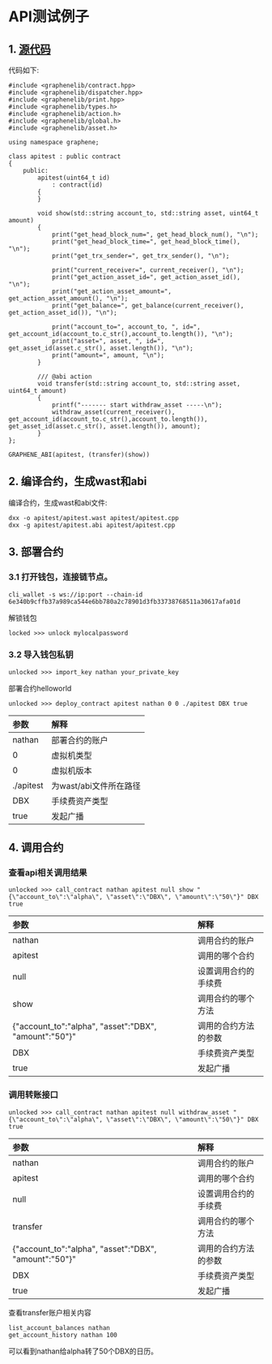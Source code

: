 # API测试例子

## 1. [源代码](https://github.com/dbxone/dbxchain/blob/contract/contracts/examples/apitest/apitest.cpp)


代码如下:
```
#include <graphenelib/contract.hpp>
#include <graphenelib/dispatcher.hpp>
#include <graphenelib/print.hpp>
#include <graphenelib/types.h>
#include <graphenelib/action.h>
#include <graphenelib/global.h>
#include <graphenelib/asset.h>

using namespace graphene;

class apitest : public contract
{
	public:
		apitest(uint64_t id)
			: contract(id)
		{
		}

		void show(std::string account_to, std::string asset, uint64_t amount)
		{
			print("get_head_block_num=", get_head_block_num(), "\n");
			print("get_head_block_time=", get_head_block_time(), "\n");
			print("get_trx_sender=", get_trx_sender(), "\n");

			print("current_receiver=", current_receiver(), "\n");
			print("get_action_asset_id=", get_action_asset_id(), "\n");
			print("get_action_asset_amount=", get_action_asset_amount(), "\n");
			print("get_balance=", get_balance(current_receiver(), get_action_asset_id()), "\n");

			print("account_to=", account_to, ", id=", get_account_id(account_to.c_str(),account_to.length()), "\n");
			print("asset=", asset, ", id=", get_asset_id(asset.c_str(), asset.length()), "\n");
			print("amount=", amount, "\n");
		}

		/// @abi action
		void transfer(std::string account_to, std::string asset, uint64_t amount)
		{
			printf("------- start withdraw_asset -----\n");
			withdraw_asset(current_receiver(), get_account_id(account_to.c_str(),account_to.length()),  get_asset_id(asset.c_str(), asset.length()), amount);
		}
};

GRAPHENE_ABI(apitest, (transfer)(show))
```

## 2. 编译合约，生成wast和abi

编译合约，生成wast和abi文件:

```
dxx -o apitest/apitest.wast apitest/apitest.cpp
dxx -g apitest/apitest.abi apitest/apitest.cpp
```

## 3. 部署合约

### 3.1 打开钱包，连接链节点。

```
cli_wallet -s ws://ip:port --chain-id 6e340b9cffb37a989ca544e6bb780a2c78901d3fb33738768511a30617afa01d
```

解锁钱包
```
locked >>> unlock mylocalpassword
```

### 3.2 导入钱包私钥

```
unlocked >>> import_key nathan your_private_key
```

部署合约helloworld

```
unlocked >>> deploy_contract apitest nathan 0 0 ./apitest DBX true
```
| 参数 | 解释 |
| :--- | :--- |
| nathan | 部署合约的账户 |
| 0 | 虚拟机类型 |
| 0 | 虚拟机版本 |
| ./apitest | 为wast/abi文件所在路径 |
| DBX | 手续费资产类型 |
| true | 发起广播 |
 
## 4. 调用合约

### 查看api相关调用结果

```
unlocked >>> call_contract nathan apitest null show "{\"account_to\":\"alpha\", \"asset\":\"DBX\", \"amount\":\"50\"}" DBX true

```
| 参数 | 解释 |
| :--- | :--- |
| nathan | 调用合约的账户 |
| apitest | 调用的哪个合约 |
| null | 设置调用合约的手续费 |
| show | 调用合约的哪个方法 |
| {\"account_to\":\"alpha\", \"asset\":\"DBX\", \"amount\":\"50\"}" | 调用的合约方法的参数 |
| DBX | 手续费资产类型 |
| true | 发起广播 |

### 调用转账接口

```
unlocked >>> call_contract nathan apitest null withdraw_asset "{\"account_to\":\"alpha\", \"asset\":\"DBX\", \"amount\":\"50\"}" DBX true

```
| 参数 | 解释 |
| :--- | :--- |
| nathan | 调用合约的账户 |
| apitest | 调用的哪个合约 |
| null | 设置调用合约的手续费 |
| transfer | 调用合约的哪个方法 |
| {\"account_to\":\"alpha\", \"asset\":\"DBX\", \"amount\":\"50\"}" | 调用的合约方法的参数 |
| DBX | 手续费资产类型 |
| true | 发起广播 |

查看transfer账户相关内容
```
list_account_balances nathan
get_account_history nathan 100
```
可以看到nathan给alpha转了50个DBX的日历。